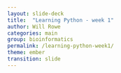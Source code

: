 ```yaml
---
layout: slide-deck
title:  "Learning Python - week 1"
author: Will Rowe
categories: main
group: bioinformatics
permalink: /learning-python-week1/
theme: ember
transition: slide
---
```

